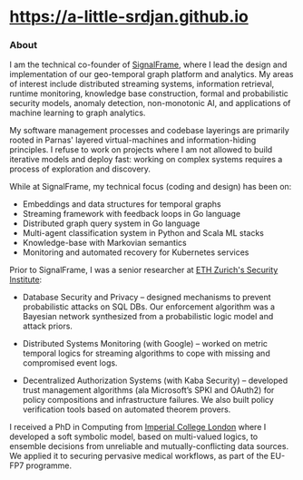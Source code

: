# https://a-little-srdjan.github.io

### About

I am the technical co-founder of [SignalFrame](https://signalframe.com">SignalFrame),
where I lead the design and implementation of our geo-temporal graph platform and analytics. 
My areas of interest include distributed streaming systems, information retrieval, runtime monitoring, 
knowledge base construction, formal and probabilistic security models, anomaly detection, non-monotonic AI, 
and applications of machine learning to graph analytics.  

My software management processes and codebase layerings are primarily rooted in
Parnas' layered virtual-machines and information-hiding principles. I refuse to
work on projects where I am not allowed to build iterative models and
deploy fast: working on complex systems requires a process of exploration and discovery.

While at SignalFrame, my technical focus (coding and design) has been on:

- Embeddings and data structures for temporal graphs
- Streaming framework with feedback loops in Go language
- Distributed graph query system in Go language
- Multi-agent classification system in Python and Scala ML stacks
- Knowledge-base with Markovian semantics
- Monitoring and automated recovery for Kubernetes services

Prior to SignalFrame, I was a senior researcher at [ETH Zurich's Security Institute](https://informationsecurity.ethz.ch/):

- Database Security and Privacy – designed mechanisms to prevent probabilistic
attacks on SQL DBs. Our enforcement algorithm was a Bayesian network synthesized from 
a probabilistic logic model and attack priors.

- Distributed Systems Monitoring (with Google) –  worked on metric temporal
logics for streaming algorithms to cope with missing and compromised
event logs. 

- Decentralized Authorization Systems (with Kaba Security) – developed trust
management algorithms (ala Microsoft’s SPKI and OAuth2) for policy compositions
and infrastructure failures. We also built policy verification tools based on
automated theorem provers. 


I received a PhD in Computing from [Imperial College London](https://www.imperial.ac.uk/computing)
where I developed a soft symbolic model, based on multi-valued logics, to ensemble decisions
from unreliable and mutually-conflicting data sources. We applied it to securing pervasive medical
workflows, as part of the EU-FP7 programme.
